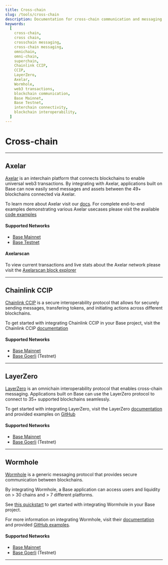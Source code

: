 ```yaml
---
title: Cross-chain
slug: /tools/cross-chain
description: Documentation for cross-chain communication and messaging on the Base network. This page covers integrating tools like LayerZero with Base for web3 transactions, cross-chain messaging, and secure blockchain communication.
keywords:
  [
    cross-chain,
    cross chain,
    crosschain messaging,
    cross-chain messaging,
    omnichain,
    omni-chain,
    superchain,
    Chainlink CCIP,
    CCIP,
    LayerZero,
    Axelar,
    Wormhole,
    web3 transactions,
    blockchain communication,
    Base Mainnet,
    Base Testnet,
    interchain connectivity,
    blockchain interoperability,
  ]
---
```


# Cross-chain

---

## Axelar

[Axelar](https://axelar.network/) is an interchain platform that connects blockchains to enable universal web3 transactions. By integrating with Axelar, applications built on Base can now easily send messages and assets between the 49+ blockchains connected via Axelar.

To learn more about Axelar visit our [docs](https://docs.axelar.dev/). For complete end-to-end examples demonstrating various Axelar usecases please visit the available [code examples](https://github.com/axelarnetwork/axelar-examples)

#### Supported Networks

- [Base Mainnet](https://docs.axelar.dev/resources/mainnet)
- [Base Testnet](https://docs.axelar.dev/resources/testnet)

#### Axelarscan

To view current transactions and live stats about the Axelar network please visit the [Axelarscan block explorer](https://axelarscan.io/)

---

## Chainlink CCIP

[Chainlink CCIP](https://chain.link/cross-chain) is a secure interoperability protocol that allows for securely sending messages, transfering tokens, and initiating actions across different blockchains.

To get started with integrating Chainlink CCIP in your Base project, visit the Chainlink CCIP [documentation](https://docs.chain.link/ccip)

#### Supported Networks

- [Base Mainnet](https://docs.chain.link/ccip/supported-networks/v1_0_0/mainnet#base-mainnet)
- [Base Goerli](https://docs.chain.link/ccip/supported-networks/v1_2_0/testnet) (Testnet)

---

## LayerZero

[LayerZero](https://layerzero.network/) is an omnichain interoperability protocol that enables cross-chain messaging. Applications built on Base can use the LayerZero protocol to connect to 35+ supported blockchains seamlessly.

To get started with integrating LayerZero, visit the LayerZero [documentation](https://layerzero.gitbook.io/docs/evm-guides/master/how-to-send-a-message) and provided examples on [GitHub](https://github.com/LayerZero-Labs/solidity-examples)

#### Supported Networks

- [Base Mainnet](https://layerzero.gitbook.io/docs/technical-reference/mainnet/supported-chain-ids)
- [Base Goerli](https://layerzero.gitbook.io/docs/technical-reference/testnet/testnet-addresses#layerzero-endpoints-testnet) (Testnet)

---

## Wormhole

[Wormhole](https://wormhole.com/) is a generic messaging protocol that provides secure communication between blockchains.

By integrating Wormhole, a Base application can access users and liquidity on > 30 chains and > 7 different platforms.

See [this quickstart](https://docs.wormhole.com/wormhole/quick-start/tutorials/hello-wormhole) to get started with integrating Wormhole in your Base project.

For more information on integrating Wormhole, visit their [documentation](https://docs.wormhole.com/wormhole/) and provided [GitHub examples](https://github.com/wormhole-foundation/wormhole-examples).

#### Supported Networks

- [Base Mainnet](https://docs.wormhole.com/wormhole/blockchain-environments/evm#base)
- [Base Goerli](https://docs.wormhole.com/wormhole/blockchain-environments/evm#base) (Testnet)

---
